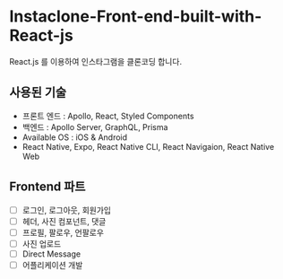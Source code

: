 # Instaclone-Front-end-built-with-React-js

React.js 를 이용하여 인스타그램을 클론코딩 합니다.

## 사용된 기술

- 프론트 엔드 : Apollo, React, Styled Components
- 백엔드 : Apollo Server, GraphQL, Prisma
- Available OS : iOS & Android
- React Native, Expo, React Native CLI, React Navigaion, React Native Web

## Frontend 파트 

- [ ] 로그인, 로그아웃, 회원가입
- [ ] 헤더, 사진 컴포넌트, 댓글
- [ ] 프로필, 팔로우, 언팔로우
- [ ] 사진 업로드
- [ ] Direct Message
- [ ] 어플리케이션 개발